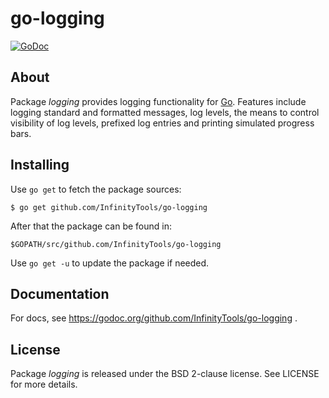 # go-logging
[![GoDoc](https://godoc.org/github.com/InfinityTools/go-logging?status.svg)](https://godoc.org/github.com/InfinityTools/go-logging)

## About

Package *logging* provides logging functionality for [Go](https://golang.org/). Features include logging standard and formatted messages, 
log levels, the means to control visibility of log levels, prefixed log entries and printing simulated progress bars.

## Installing

Use `go get` to fetch the package sources:

    $ go get github.com/InfinityTools/go-logging

After that the package can be found in:

    $GOPATH/src/github.com/InfinityTools/go-logging

Use `go get -u` to update the package if needed.

## Documentation

For docs, see https://godoc.org/github.com/InfinityTools/go-logging .

## License

Package *logging* is released under the BSD 2-clause license. See LICENSE for more details.

